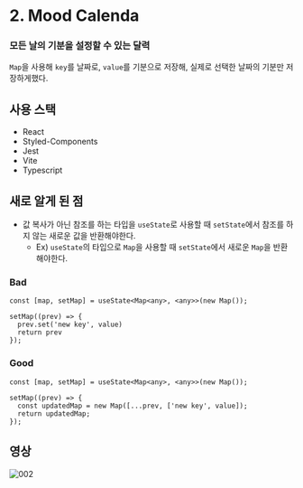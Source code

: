 # 2. Mood Calenda
### 모든 날의 기분을 설정할 수 있는 달력
`Map`을 사용해 `key`를 날짜로, `value`를 기분으로 저장해, 실제로 선택한 날짜의 기분만 저장하게했다.
## 사용 스택
- React
- Styled-Components
- Jest
- Vite
- Typescript

## 새로 알게 된 점
- 값 복사가 아닌 참조를 하는 타입을 `useState`로 사용할 때 `setState`에서 참조를 하지 않는 새로운 값을 반환해야한다.
  - Ex) `useState`의 타입으로 `Map`을 사용할 때 `setState`에서 새로운 `Map`을 반환해야한다.

### Bad
```
const [map, setMap] = useState<Map<any>, <any>>(new Map());

setMap((prev) => {
  prev.set('new key', value)
  return prev
});
```
### Good
```
const [map, setMap] = useState<Map<any>, <any>>(new Map());

setMap((prev) => {
  const updatedMap = new Map([...prev, ['new key', value]);
  return updatedMap;
});
```

## 영상
![002](https://user-images.githubusercontent.com/39144276/160874146-9ede9731-a29b-4e35-a032-e7634ba4000b.gif)
